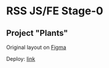# RSS JS/FE Stage-0
## Project "Plants"
Original layout on [Figma](https://www.figma.com/file/ntVt8IwlwzfVFMBuVVAze8/Plants?node-id=0%3A1)

Deploy: [link](https://freightdh.github.io/plants/plants/)
